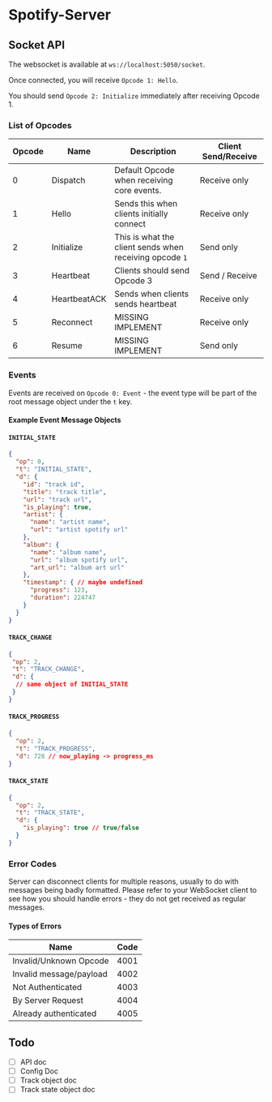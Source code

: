 # Spotify-Server

## Socket API

The websocket is available at `ws://localhost:5050/socket`.

Once connected, you will receive `Opcode 1: Hello`.

You should send `Opcode 2: Initialize` immediately after receiving Opcode 1.

### List of Opcodes
| Opcode | Name         | Description                                             | Client Send/Receive |
| ------ | ------------ | ------------------------------------------------------- | ---------------- |
| 0      | Dispatch     | Default Opcode when receiving core events.              | Receive only |
| 1      | Hello        | Sends this when clients initially connect               | Receive only |
| 2      | Initialize   | This is what the client sends when receiving opcode `1` | Send only |
| 3      | Heartbeat    | Clients should send Opcode 3                            | Send / Receive | 
| 4      | HeartbeatACK | Sends when clients sends heartbeat                      | Receive only |
| 5      | Reconnect    | MISSING IMPLEMENT                                       | Receive only |
| 6      | Resume       | MISSING IMPLEMENT                                       | Send only |

### Events

Events are received on `Opcode 0: Event` - the event type will be part of the root message object under the `t` key.

#### Example Event Message Objects

#### `INITIAL_STATE`
```json
{
  "op": 0,
  "t": "INITIAL_STATE",
  "d": {
    "id": "track id",
    "title": "track title",
    "url": "track url",
    "is_playing": true,
    "artist": {
      "name": "artist name",
      "url": "artist spotify url"
    },
    "album": {
      "name": "album name",
      "url": "album spotify url",
      "art_url": "album art url"
    },
    "timestamp": { // maybe undefined
      "progress": 123,
      "duration": 224747
    }
  }
}
```

#### `TRACK_CHANGE`
```json
{
 "op": 2,
 "t": "TRACK_CHANGE",
 "d": {
  // same object of INITIAL_STATE
 } 
}
```

#### `TRACK_PROGRESS`
```json
{
  "op": 2,
  "t": "TRACK_PROGRESS",
  "d": 728 // now_playing -> progress_ms
}
```

#### `TRACK_STATE`
```json
{
  "op": 2,
  "t": "TRACK_STATE",
  "d": {
    "is_playing": true // true/false
  }
}
```

### Error Codes

Server can disconnect clients for multiple reasons, usually to do with messages being badly formatted. Please refer to your WebSocket client to see how you should handle errors - they do not get received as regular messages.

#### Types of Errors
| Name                    | Code |
| ----------------------- | ---- |
| Invalid/Unknown Opcode  | 4001 |
| Invalid message/payload | 4002 |
| Not Authenticated       | 4003 |
| By Server Request       | 4004 |
| Already authenticated   | 4005 |

## Todo

- [ ] API doc
- [ ] Config Doc
- [ ] Track object doc
- [ ] Track state object doc